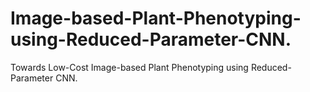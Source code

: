 # Image-based-Plant-Phenotyping-using-Reduced-Parameter-CNN.
Towards Low-Cost Image-based Plant Phenotyping using Reduced-Parameter CNN.
